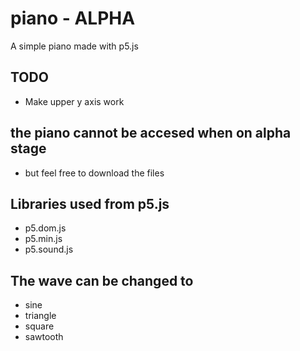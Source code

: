 # piano - ALPHA

A simple piano made with p5.js

## TODO
- Make upper y axis work

## the piano cannot be accesed when on alpha stage
- but feel free to download the files

## Libraries used from p5.js
- p5.dom.js
- p5.min.js
- p5.sound.js

## The wave can be changed to 
- sine
- triangle
- square
- sawtooth


